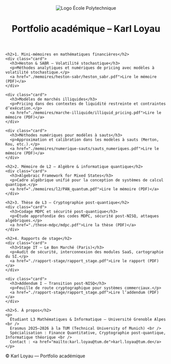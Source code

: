 <!DOCTYPE html>
<html lang="fr">
<head>
  <meta charset="UTF-8" />
  <meta name="viewport" content="width=device-width, initial-scale=1.0" />
  <title>Portfolio académique – Karl Loyau</title>
  <link rel="stylesheet" href="/css/style.css" />
</head>

<body>
  <header>
    <img src="/assets/logo_x.png" alt="Logo École Polytechnique" />
    <h1>Portfolio académique – Karl Loyau</h1>
  </header>

  <div class="container">

    <h2>1. Mini-mémoires en mathématiques financières</h2>
    <div class="card">
      <h3>Heston & SABR – Volatilité stochastique</h3>
      <p>Méthodes analytiques et numériques de pricing avec modèles à volatilité stochastique.</p>
      <a href="./memoires/heston-sabr/heston_sabr.pdf">Lire le mémoire (PDF)</a>
    </div>

    <div class="card">
      <h3>Modèles de marchés illiquides</h3>
      <p>Pricing dans des contextes de liquidité restreinte et contraintes d’exécution.</p>
      <a href="./memoires/marche-illiquide/illiquid_pricing.pdf">Lire le mémoire (PDF)</a>
    </div>

    <div class="card">
      <h3>Méthodes numériques pour modèles à sauts</h3>
      <p>Approximation et calibration dans les modèles à sauts (Merton, Kou, etc.).</p>
      <a href="./memoires/numerique-sauts/sauts_numeriques.pdf">Lire le mémoire (PDF)</a>
    </div>

    <h2>2. Mémoire de L2 – Algèbre & informatique quantique</h2>
    <div class="card">
      <h3>Algebraic Framework for Mixed States</h3>
      <p>Cadre algébrique unifié pour la conception de systèmes de calcul quantique.</p>
      <a href="./memoires/l2/PAN_quantum.pdf">Lire le mémoire (PDF)</a>
    </div>

    <h2>3. Thèse de L3 – Cryptographie post-quantique</h2>
    <div class="card">
      <h3>Codage MDPC et sécurité post‑quantique</h3>
      <p>Étude approfondie des codes MDPC, sécurité post‑NISQ, attaques algébriques.</p>
      <a href="./these-mdpc/mdpc.pdf">Lire la thèse (PDF)</a>
    </div>

    <h2>4. Rapports de stage</h2>
    <div class="card">
      <h3>Stage IT – Le Bon Marché (Paris)</h3>
      <p>Audit de sécurité, interconnexion des modules SaaS, cartographie du SI.</p>
      <a href="./rapport-stage/rapport_stage.pdf">Lire le rapport (PDF)</a>
    </div>

    <div class="card">
      <h3>Addendum I – Transition post‑NISQ</h3>
      <p>Feuille de route cryptographique pour systèmes commerciaux.</p>
      <a href="./rapport-stage/rapport_stage.pdf">Lire l’addendum (PDF)</a>
    </div>

    <h2>5. À propos</h2>
    <p>
      Étudiant L3 Mathématiques & Informatique – Université Grenoble Alpes <br />
      Erasmus 2025–2026 à la TUM (Technical University of Munich) <br />
      Spécialisation : Finance Quantitative, Cryptographie post-quantique, Informatique théorique <br />
      Contact : <a href="mailto:karl.loyau@tum.de">karl.loyau@tum.de</a>
    </p>

  </div>

  <footer>
    © Karl Loyau — Portfolio académique
  </footer>
</body>
</html>